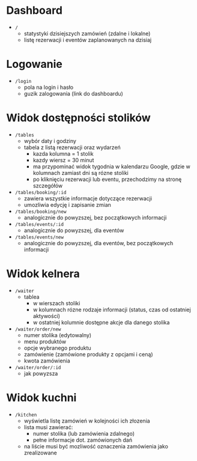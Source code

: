 # Dashboard

- `/`
  - statystyki dzisiejszych zamówień (zdalne i lokalne)
  - listę rezerwacji i eventów zaplanowanych na dzisiaj

# Logowanie

- `/login`
  - pola na login i hasło
  - guzik zalogowania (link do dashboardu)

# Widok dostępności stolików

- `/tables`
  - wybór daty i godziny
  - tabela z listą rezerwacji oraz wydarzeń
    - kazda kolumna = 1 stolik
    - kazdy wiersz = 30 minut
    - ma przypominać widok tygodnia w kalendarzu Google, gdzie w kolumnach zamiast dni są rózne stoliki
    - po kliknięciu rezerwacji lub eventu, przechodzimy na stronę szczegółów
- `/tables/booking/:id`
  - zawiera wszystkie informacje dotyczące rezerwacji
  - umozliwia edycję i zapisanie zmian
- `/tables/booking/new`
  - analogicznie do powyzszej, bez początkowych informacji
- `/tables/events/:id`
  - analogicznie do powyzszej, dla eventów
- `/tables/events/new`
  - analogicznie do powyzszej, dla eventów, bez początkowych informacji

# Widok kelnera

- `/waiter`
  - tablea
    - w wierszach stoliki
    - w kolumnach rózne rodzaje informacji (status, czas od ostatniej aktywości)
    - w ostatniej kolumnie dostępne akcje dla danego stolika
- `/waiter/order/new`
  - numer stolika (edytowalny)
  - menu produktów
  - opcje wybranego produktu
  - zamówienie (zamówione produkty z opcjami i ceną)
  - kwota zamówienia
- `/waiter/order/:id`
  - jak powyzsza

# Widok kuchni

- `/kitchen`
  - wyświetla listę zamówień w kolejności ich złozenia
  - lista musi zawierać:
    - numer stolika (lub zamówienia zdalnego)
    - pełne informacje dot. zamówionych dań
  - na liście musi być mozliwość oznaczenia zamówienia jako zrealizowane
